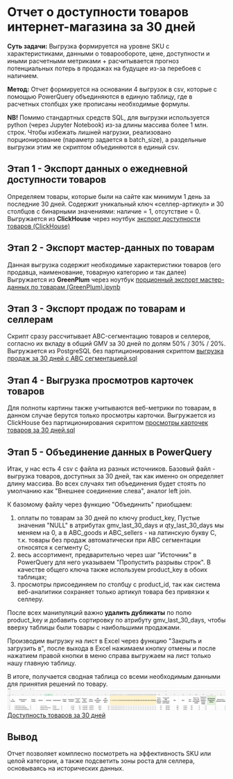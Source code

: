 # Отчет о доступности товаров интернет-магазина за 30 дней
**Суть задачи:** Выгрузка формируется на уровне SKU с характеристиками, данными о товарообороте, цене, доступности и иными расчетными метриками + расчитывается прогноз потенциальных потерь в продажах на будущее из-за перебоев с наличием.

**Метод:** Отчет формируется на основании 4 выгрузок в csv, которые с помощью PowerQuery объединяются в единую таблицу, где в расчетных столбцах уже прописаны необходимые формулы.

**NB!** Помимо стандартных средств SQL, для выгрузки используется python (через Jupyter Notebook) из-за длины массива более 1 млн. строк. Чтобы избежать лишней нагрузки, реализовано порционирование (параметр задается в batch_size), а раздельные выгрузки этим же скриптом объединяются в единый csv.

## Этап 1 - Экспорт данных о ежедневной доступности товаров
Определяем товары, которые были на сайте как минимум 1 день за последние 30 дней. Содержит уникальный ключ «селлер-артикул» и 30 столбцов с бинарными значениями: наличие = 1, отсутствие = 0.
Выгружается из **ClickHouse** через ноутбук [экспорт доступности товаров (ClickHouse)](https://github.com/v-khlyzov/last-30-days-products-availability-peport/blob/831873dc3d2c49324fdca185920877087c0bbf4b/jupiter-notebooks/%D1%8D%D0%BA%D1%81%D0%BF%D0%BE%D1%80%D1%82%20%D0%B4%D0%BE%D1%81%D1%82%D1%83%D0%BF%D0%BD%D0%BE%D1%81%D1%82%D0%B8%20%D1%82%D0%BE%D0%B2%D0%B0%D1%80%D0%BE%D0%B2%20(ClickHouse).ipynb)

## Этап 2 - Экспорт мастер-данных по товарам
Данная выгрузка содержит необходимые характеристики товаров (его продавца, наименование, товарную категорию и так далее)
Выгружается из **GreenPlum** через ноутбук [порционный экспорт мастер-данных по товарам (GreenPlum).ipynb](https://github.com/v-khlyzov/last-30-days-products-availability-peport/blob/e0a0ad8ec92a25c54b66cd23107c73a4580f2f13/jupiter-notebooks/%D0%BF%D0%BE%D1%80%D1%86%D0%B8%D0%BE%D0%BD%D0%BD%D1%8B%D0%B9%20%D1%8D%D0%BA%D1%81%D0%BF%D0%BE%D1%80%D1%82%20%D0%BC%D0%B0%D1%81%D1%82%D0%B5%D1%80-%D0%B4%D0%B0%D0%BD%D0%BD%D1%8B%D1%85%20%D0%BF%D0%BE%20%D1%82%D0%BE%D0%B2%D0%B0%D1%80%D0%B0%D0%BC%20(GreenPlum).ipynb)

## Этап 3 - Экспорт продаж по товарам и селлерам
Скрипт сразу рассчитывает ABC-сегментацию товаров и селлеров, согласно их вкладу в общий GMV за 30 дней по долям 50% / 30% / 20%.
Выгружается из PostgreSQL без партиционирования скриптом [выгрузка продаж за 30 дней с ABC сегментацией.sql](https://github.com/v-khlyzov/last-30-days-products-availability-peport/blob/e0a0ad8ec92a25c54b66cd23107c73a4580f2f13/sql-scripts/%D0%B2%D1%8B%D0%B3%D1%80%D1%83%D0%B7%D0%BA%D0%B0%20%D0%BF%D1%80%D0%BE%D0%B4%D0%B0%D0%B6%20%D0%B7%D0%B0%2030%20%D0%B4%D0%BD%D0%B5%D0%B9%20%D1%81%20ABC%20%D1%81%D0%B5%D0%B3%D0%BC%D0%B5%D0%BD%D1%82%D0%B0%D1%86%D0%B8%D0%B5%D0%B9.sql)

## Этап 4 - Выгрузка просмотров карточек товаров
Для полноты картины также учитываются веб-метрики по товарам, в данном случае берутся только просмотры карточки.
Выгружается из ClickHouse без партиционирования скриптом [просмотры карточек товаров за 30 дней.sql](https://github.com/v-khlyzov/last-30-days-products-availability-peport/blob/e0a0ad8ec92a25c54b66cd23107c73a4580f2f13/sql-scripts/%D0%BF%D1%80%D0%BE%D1%81%D0%BC%D0%BE%D1%82%D1%80%D1%8B%20%D0%BA%D0%B0%D1%80%D1%82%D0%BE%D1%87%D0%B5%D0%BA%20%D1%82%D0%BE%D0%B2%D0%B0%D1%80%D0%BE%D0%B2%20%D0%B7%D0%B0%2030%20%D0%B4%D0%BD%D0%B5%D0%B9.sql)

## Этап 5 - Объединение данных в PowerQuery
Итак, у нас есть 4 csv с файла из разных источников. Базовый файл - выгрузка товаров, доступных за 30 дней, так как именно он определяет длину массива. Во всех случаях тип объединения будет стоять по умолчанию как "Внешнее соединение слева", аналог left join.

К базомому файлу через функцию "Объединить" приобщаем:
1. оплаты по товарам за 30 дней по ключу product_key, Пустые значения "NULL" в атрибутах gmv_last_30_days и qty_last_30_days мы меняем на 0, а в ABC_goods и ABC_sellers - на латинскую букву C, т.к. товары без продаж автоматически при ABC сегментации относятся к сегменту C;
2. весь ассортимент, предварительно через шаг "Источник" в PowerQuery для него указываем "Пропустить разрывы строк". В качестве общего ключа также используем product_key в обоих таблицах;
3. просмотры присоединяем по столбцу с product_id, так как система веб-аналитики сохраняет только артикул товара без привязки к селлеру.

После всех манипуляций важно **удалить дубликаты** по полю product_key и добавить сортировку по атрибуту gmv_last_30_days, чтобы вверху таблицы были товары с наибольшими продажами.

Производим выгрузку на лист в Excel через функцию "Закрыть и загрузить в", после выхода в Excel нажимаем кнопку отмены и после нажатием правой кнопки в меню справа выгружаем на лист только нашу главную таблицу.

В итоге, получается сводная таблица со всеми необходимым данными для принятия решений по товару.
![Доступность товаров за 30 дней](https://github.com/v-khlyzov/last-30-days-products-availability-peport/blob/aa112219a796d8b7338c0c7635c8a56459642b06/images/%D0%94%D0%BE%D1%81%D1%82%D1%83%D0%BF%D0%BD%D0%BE%D1%81%D1%82%D1%8C%20%D1%82%D0%BE%D0%B2%D0%B0%D1%80%D0%BE%D0%B2%20%D0%B7%D0%B0%2030%20%D0%B4%D0%BD%D0%B5%D0%B9.png)
[Доступность товаров за 30 дней](https://1drv.ms/x/c/312bded3bb6cfc05/EQvgyD9VB1FCjwuqH7ztWw4BmgDnL92vFLkcpj8dAiOiyQ?e=u36LJf)

## Вывод
Отчет позволяет комплесно посмотреть на эффективность SKU или целой категории, а также подсветить зоны роста для селлера, основываясь на исторических данных.
